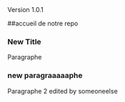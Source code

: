 <html>Version 1.0.1</html>

##accueil de notre repo

### New Title

Paragraphe


### new paragraaaaaphe
Paragraphe 2 edited by someoneelse
